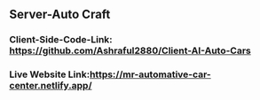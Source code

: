 ## Server-Auto Craft
### Client-Side-Code-Link: https://github.com/Ashraful2880/Client-AI-Auto-Cars
### Live Website Link:https://mr-automative-car-center.netlify.app/
